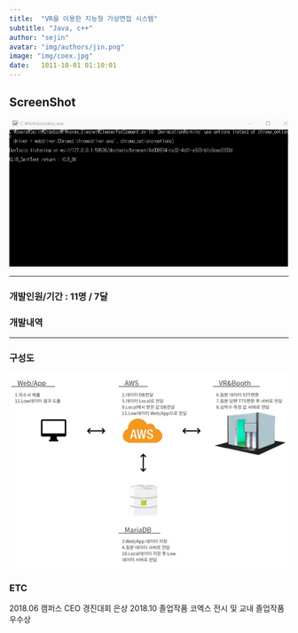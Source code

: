 ```yaml
---
title:  "VR을 이용한 지능형 가상면접 시스템"
subtitle: "Java, c++"
author: "sejin"
avatar: "img/authors/jin.png"
image: "img/coex.jpg"
date:   1011-10-01 01:10:01
---
```


## ScreenShot

![ex](../img/Cleaner.gif)


- - -
### 개발인원/기간 : 11명 / 7달 

### 개발내역

- - -

### 구성도
![ex](../img/structure.jpg)

### ETC

2018.06 캠퍼스 CEO 경진대회 은상
2018.10 졸업작품 코엑스 전시 및 교내 졸업작품 우수상 
